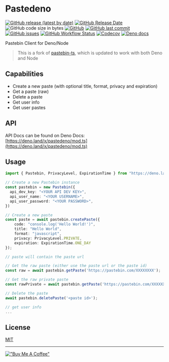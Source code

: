# Pastedeno

[![GitHub release (latest by date)](https://img.shields.io/github/v/release/j3lte/pastedeno?style=for-the-badge)](https://github.com/j3lte/pastedeno/releases/latest "GitHub release (latest by date)")
[![GitHub Release Date](https://img.shields.io/github/release-date/j3lte/pastedeno?style=for-the-badge)](https://github.com/j3lte/pastedeno/releases/latest "GitHub Release Date")
![GitHub code size in bytes](https://img.shields.io/github/languages/code-size/j3lte/pastedeno?style=for-the-badge)
[![GitHub](https://img.shields.io/github/license/j3lte/pastedeno?style=for-the-badge)](https://github.com/j3lte/pastedeno/blob/main/LICENSE "GitHub License")
[![GitHub last commit](https://img.shields.io/github/last-commit/j3lte/pastedeno?style=for-the-badge)](https://github.com/j3lte/pastedeno/commits/main "GitHub last commit")
[![GitHub issues](https://img.shields.io/github/issues/j3lte/pastedeno?style=for-the-badge)](https://github.com/j3lte/pastedeno/issues "Github Issues")
[![GitHub Workflow Status](https://img.shields.io/github/actions/workflow/status/j3lte/pastedeno/test.yml?branch=main&style=for-the-badge)](https://github.com/j3lte/pastedeno/actions/workflows/test.yml "GitHub Workflow Status")
[![Codecov](https://img.shields.io/codecov/c/github/j3lte/pastedeno?style=for-the-badge&token=RxcUQ1dItw)](https://codecov.io/gh/j3lte/pastedeno "Codecov")
[![Deno docs](https://img.shields.io/badge/Deno-Docs-blue?style=for-the-badge)](https://doc.deno.land/https/deno.land/x/pastedeno/mod.ts "Deno docs")

Pastebin Client for Deno/Node

> This is a fork of [pastebin-ts](https://github.com/j3lte/pastebin-ts), which is updated to work with both Deno and Node

## Capabilities

- Create a new paste (with optional title, format, privacy and expiration)
- Get a paste (raw)
- Delete a paste
- Get user info
- Get user pastes

## API

API Docs can be found on Deno Docs: [https://deno.land/x/pastedeno/mod.ts](https://deno.land/x/pastedeno/mod.ts)

## Usage

```ts
import { Pastebin, PrivacyLevel, ExpirationTime } from "https://deno.land/x/pastedeno/mod.ts";

// Create a new Pastebin instance
const pastebin = new Pastebin({
  api_dev_key: "<YOUR API DEV KEY>",
  api_user_name: "<YOUR USERNAME>",
  api_user_password: "<YOUR PASSWORD>",
})

// Create a new paste
const paste = await pastebin.createPaste({
    code: "console.log('Hello World!')",
    title: "Hello World",
    format: "javascript",
    privacy: PrivacyLevel.PRIVATE,
    expiration: ExpirationTime.ONE_DAY
});

// paste will contain the paste url

// Get the raw paste (either use the paste url or the paste id)
const raw = await pastebin.getPaste('https://pastebin.com/XXXXXXXX');

// Get the raw private paste
const rawPrivate = await pastebin.getPaste('https://pastebin.com/XXXXXXXX', true);

// Delete the paste
await pastebin.deletePaste('<paste id>');

// get user info
...
```

## License

[MIT](LICENSE)

---

[!["Buy Me A Coffee"](https://www.buymeacoffee.com/assets/img/custom_images/orange_img.png)](https://www.buymeacoffee.com/j3lte)
